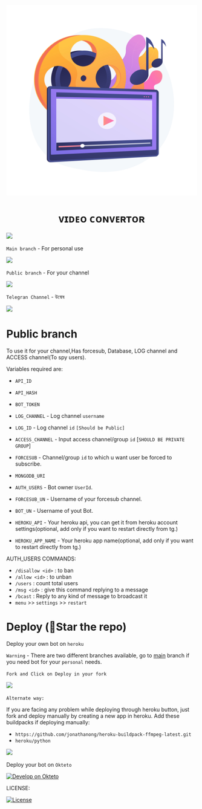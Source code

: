 <p align="center">
  <img src="./LOCAL/Wavy_Lst-14_Single-06.jpg" alt="VideoConvertor poster">
</p>
<h1 align="center">
  <b>ᴠɪᴅᴇᴏ ᴄᴏɴᴠᴇʀᴛᴏʀ</b>
</h1>


<p align="left"><a href="https://github.com/Aritra-01/VideoConvert"><img src="https://github-readme-stats.vercel.app/api/pin?username=Aritra-01&show_icons=true&theme=dracula&hide_border=true&repo=VideoConvert"></a></p>
  
`Main branch` - For personal use
<p align="left">
<a href="https://github.com/Aritra-01/VideoConvert/tree/main"> <img src="https://img.shields.io/badge/Github-main%20branch-blueviolet?style=for-the-badge&logo=github" width="220""/></a>
</p>
  
`Public branch` - For your channel
<p align="left">
<a href="https://github.com/Aritra-01/VideoConvert/tree/public"> <img src="https://img.shields.io/badge/Github-public%20branch-blueviolet?style=for-the-badge&logo=github" width="220""/></a>
</p>

`Telegran Channel` - উন্মেষ 
<p><a href="https://t.me/HoiChoiTvAddaa"> <img src="https://img.shields.io/badge/Telegram-Join%20Channel-gold?style=for-the-badge&logo=telegram" width="220""/></a></p>

# Public branch
To use it for your channel,Has forcesub, Database, LOG channel and ACCESS channel(To spy users).
  
Variables required are:
* `API_ID`

* `API_HASH`

* `BOT_TOKEN`

* `LOG_CHANNEL` - Log channel `username`
  
* `LOG_ID` - Log channel `id` `[Should be Public]`

* `ACCESS_CHANNEL` - Input access channel/group `id` [`SHOULD BE PRIVATE GROUP`]

* `FORCESUB` - Channel/group `id` to which u want user be forced to subscribe.

* `MONGODB_URI`

* `AUTH_USERS` - Bot owner `UserId`.

* `FORCESUB_UN` - Username of your forcesub channel.

* `BOT_UN` - Username of yout Bot.
  
* `HEROKU_API` - Your heroku api, you can get it from heroku account settings(optional, add only if you want to restart directly from tg.)

* `HEROKU_APP_NAME` - Your heroku app name(optional, add only if you want to restart directly from tg.)
               
AUTH_USERS COMMANDS:
  
  - `/disallow <id>` : to ban
  - `/allow <id>` : to unban
  - `/users` : count total users
  - `/msg <id>` : give this command replying to a message
  - `/bcast` : Reply to any kind of message to broadcast it
  - `menu` >> `settings` >>  `restart`
  
# Deploy (🌟Star the repo) 
  
Deploy your own bot on `heroku`

`Warning` - There are two different branches available, go to [main](https://github.com/Aritra-01/VideoConvert/tree/main) branch if you need bot for your `personal` needs.
  
`Fork and Click on Deploy in your fork`
<p><a href="https://heroku.com/deploy"> <img src="https://img.shields.io/badge/Deploy%20To%20Heroku-black?style=for-the-badge&logo=heroku" width="250""/></a></p>

`Alternate way:`

If you are facing any problem while deploying through heroku button, just fork and deploy manually by creating a new app in heroku.
Add these buildpacks if deploying manually: 
- `https://github.com/jonathanong/heroku-buildpack-ffmpeg-latest.git`
- `heroku/python`

<p><a href="https://telegra.ph/Manual-Deploy-Video-Convertor-12-31"> <img src="https://img.shields.io/badge/Manual%20Deploy%20Tutorial-grey?style=for-the-badge&logo=telegraph" width="250""/></a></p>

Deploy your bot on `Okteto`
  
[![Develop on Okteto](https://okteto.com/develop-okteto.svg)](https://cloud.okteto.com)

LICENSE:

[![License](https://www.gnu.org/graphics/gplv3-127x51.png)](LICENSE)

